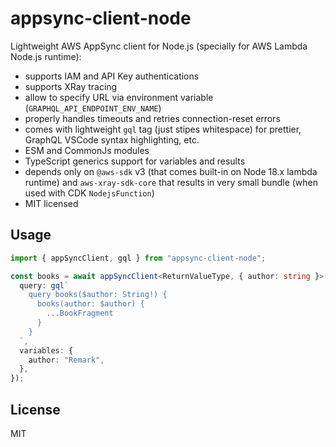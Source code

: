 # appsync-client-node

Lightweight AWS AppSync client for Node.js (specially for AWS Lambda Node.js runtime):

- supports IAM and API Key authentications
- supports XRay tracing
- allow to specify URL via environment variable (`GRAPHQL_API_ENDPOINT_ENV_NAME`)
- properly handles timeouts and retries connection-reset errors
- comes with lightweight `gql` tag (just stipes whitespace) for prettier, GraphQL VSCode syntax highlighting, etc.
- ESM and CommonJs modules
- TypeScript generics support for variables and results
- depends only on `@aws-sdk` v3 (that comes built-in on Node 18.x lambda runtime) and `aws-xray-sdk-core` that results in very small bundle (when used with CDK `NodejsFunction`)
- MIT licensed

## Usage

```ts
import { appSyncClient, gql } from "appsync-client-node";

const books = await appSyncClient<ReturnValueType, { author: string }>({
  query: gql`
    query books($author: String!) {
      books(author: $author) {
        ...BookFragment
      }
    }
  `,
  variables: {
    author: "Remark",
  },
});
```

## License

MIT
